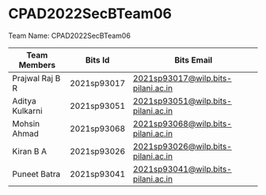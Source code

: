 # CPAD2022SecBTeam06
Team Name: CPAD2022SecBTeam06


|Team Members   | Bits Id   | Bits Email   |
|---|---|---|
| Prajwal Raj B R   | 2021sp93017  | 2021sp93017@wilp.bits-pilani.ac.in  |
| Aditya Kulkarni  | 2021sp93051  | 2021sp93051@wilp.bits-pilani.ac.in  |
| Mohsin Ahmad | 2021sp93068 | 2021sp93068@wilp.bits-pilani.ac.in   |
| Kiran B A | 2021sp93026  | 2021sp93026@wilp.bits-pilani.ac.in  |
| Puneet Batra   | 2021sp93041  | 2021sp93041@wilp.bits-pilani.ac.in  |
